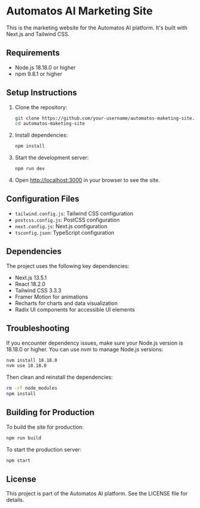 # Automatos AI Marketing Site

This is the marketing website for the Automatos AI platform. It's built with Next.js and Tailwind CSS.

## Requirements

- Node.js 18.18.0 or higher
- npm 9.8.1 or higher

## Setup Instructions

1. Clone the repository:
   ```bash
   git clone https://github.com/your-username/automatos-maketing-site.git
   cd automatos-maketing-site
   ```

2. Install dependencies:
   ```bash
   npm install
   ```

3. Start the development server:
   ```bash
   npm run dev
   ```

4. Open [http://localhost:3000](http://localhost:3000) in your browser to see the site.

## Configuration Files

- `tailwind.config.js`: Tailwind CSS configuration
- `postcss.config.js`: PostCSS configuration
- `next.config.js`: Next.js configuration
- `tsconfig.json`: TypeScript configuration

## Dependencies

The project uses the following key dependencies:

- Next.js 13.5.1
- React 18.2.0
- Tailwind CSS 3.3.3
- Framer Motion for animations
- Recharts for charts and data visualization
- Radix UI components for accessible UI elements

## Troubleshooting

If you encounter dependency issues, make sure your Node.js version is 18.18.0 or higher. You can use nvm to manage Node.js versions:

```bash
nvm install 18.18.0
nvm use 18.18.0
```

Then clean and reinstall the dependencies:

```bash
rm -rf node_modules
npm install
```

## Building for Production

To build the site for production:

```bash
npm run build
```

To start the production server:

```bash
npm start
```

## License

This project is part of the Automatos AI platform. See the LICENSE file for details.
